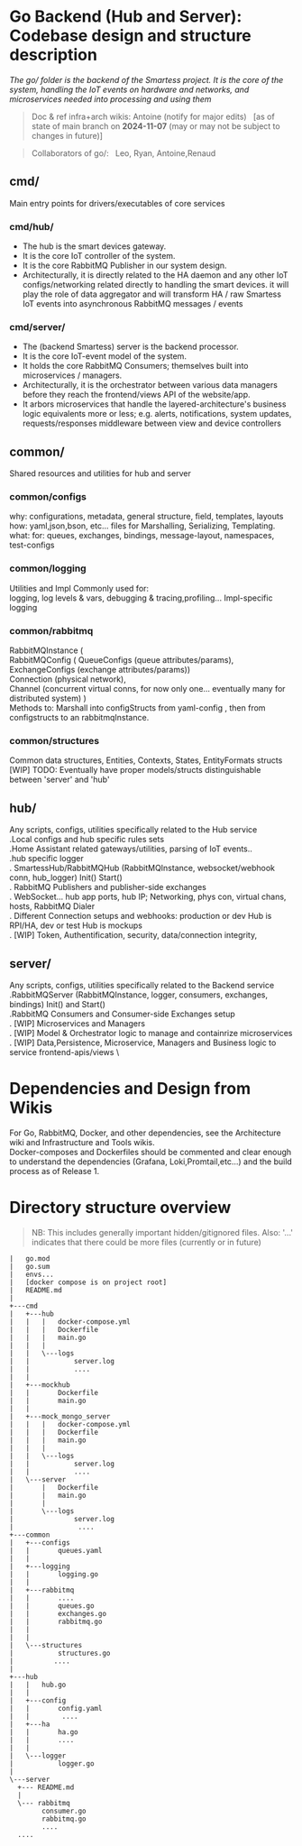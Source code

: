 # Go Backend (Hub and Server): Codebase design and structure description

_The go/ folder is the backend of the Smartess project. It is the core of the system, handling the IoT events on hardware and networks, and microservices needed into processing and using them_

> Doc & ref infra+arch wikis: Antoine (notify for major edits) &nbsp; [as of state of main branch on **2024-11-07** (may or may not be subject to changes in future)]
 
> Collaborators of go/: &nbsp; Leo, Ryan, Antoine,Renaud 

## cmd/ 
Main entry points for drivers/executables of core services

### cmd/hub/
- The hub is the smart devices gateway.
- It is the core IoT controller of the system.
- It is the core RabbitMQ Publisher in our system design.
- Architecturally, it is directly related to the HA daemon and any other IoT configs/networking related directly to handling the smart devices. 
it will play the role of data aggregator and will transform HA / raw Smartess IoT events into asynchronous RabbitMQ messages / events
 
### cmd/server/
- The (backend Smartess) server is the backend processor.
- It is the core IoT-event model of the system.
- It holds the core RabbitMQ Consumers; themselves built into microservices / managers.
- Architecturally, it is the orchestrator between various data managers before they reach the frontend/views API of the website/app.
- It arbors microservices that handle the layered-architecture's business logic equivalents more or less; e.g. alerts, notifications, system updates, requests/responses middleware between view and device controllers

## common/
Shared resources and utilities for hub and server
### common/configs
why: configurations, metadata, general structure, field, templates, layouts \
how: yaml,json,bson, etc... files for Marshalling, Serializing, Templating. \
what: for: queues, exchanges, bindings, message-layout, namespaces, test-configs
### common/logging
Utilities and Impl Commonly used for: \
logging, log levels & vars, debugging & tracing,profiling... Impl-specific logging 

### common/rabbitmq
RabbitMQInstance ( \
       RabbitMQConfig ( QueueConfigs (queue attributes/params), ExchangeConfigs (exchange attributes/params)) \
       Connection (physical network),  \
       Channel (concurrent virtual conns, for now only one... eventually many for distributed system) ) \
Methods to: Marshall into configStructs from yaml-config , then from configstructs to an rabbitmqInstance.
    
### common/structures
Common data structures, Entities, Contexts, States, EntityFormats structs \
[WIP] TODO: Eventually have proper models/structs distinguishable between 'server' and 'hub'

## hub/
Any scripts, configs, utilities specifically related to the Hub service \
   .Local configs and hub specific rules sets \
   .Home Assistant related gateways/utilities, parsing of IoT events.. \
   .hub specific logger \
   . SmartessHub/RabbitMQHub (RabbitMQInstance, websocket/webhook conn, hub_logger) Init() Start() \
   . RabbitMQ Publishers and publisher-side exchanges \
   . WebSocket... hub app ports, hub IP; Networking, phys con, virtual chans, hosts, RabbitMQ Dialer \
   . Different Connection setups and webhooks: production or dev Hub is RPI/HA, dev or test Hub is mockups \
   . [WIP] Token, Authentification, security, data/connection integrity, 
## server/
Any scripts, configs, utilities specifically related to the Backend service \
  .RabbitMQServer (RabbitMQInstance, logger, consumers, exchanges, bindings) Init() and Start() \
  .RabbitMQ Consumers and Consumer-side Exchanges setup \
  . [WIP] Microservices and Managers \
  . [WIP] Model & Orchestrator logic to manage and containrize microservices \
  . [WIP] Data,Persistence, Microservice, Managers and Business logic to service frontend-apis/views \

# Dependencies and Design from Wikis
For Go, RabbitMQ, Docker, and other dependencies, see the Architecture wiki and Infrastructure and Tools wikis. \
Docker-composes and Dockerfiles should be commented and clear enough to understand the dependencies (Grafana, Loki,Promtail,etc...) and the build process as of Release 1. 


# Directory structure overview 
> NB: This includes generally important hidden/gitignored files. Also: '...' indicates that there could be more files (currently or in future)
```
|   go.mod
|   go.sum
|   envs...
|   [docker compose is on project root]
|   README.md
|
+---cmd
|   +---hub
|   |   |   docker-compose.yml
|   |   |   Dockerfile
|   |   |   main.go
|   |   |
|   |   \---logs
|   |           server.log
|   |           ....
|   |
|   +---mockhub
|   |       Dockerfile
|   |       main.go
|   |
|   +---mock_mongo_server
|   |   |   docker-compose.yml
|   |   |   Dockerfile
|   |   |   main.go
|   |   |
|   |   \---logs
|   |           server.log
|   |           ....
|   \---server
|       |   Dockerfile
|       |   main.go
|       |
|       \---logs
|               server.log
|                ....   
+---common
|   +---configs
|   |       queues.yaml
|   |
|   +---logging
|   |       logging.go
|   |
|   +---rabbitmq
|   |       ....
|   |       queues.go
|   |       exchanges.go
|   |       rabbitmq.go
|   |
|   |
|   \---structures
|           structures.go
|          ....
|
+---hub
|   |   hub.go
|   |
|   +---config
|   |       config.yaml
|   |        ....
|   +---ha
|   |       ha.go
|   |       ....
|   |
|   \---logger
|           logger.go
|
\---server
  +--- README.md
  |
  \--- rabbitmq
        consumer.go
        rabbitmq.go
        ....
  ....
```
